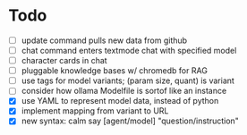 # Todo

- [ ] update command pulls new data from github
- [ ] chat command enters textmode chat with specified model
- [ ] character cards in chat
- [ ] pluggable knowledge bases w/ chromedb for RAG
- [ ] use tags for model variants; (param size, quant) is variant
- [ ] consider how ollama Modelfile is sortof like an instance
- [x] use YAML to represent model data, instead of python
- [x] implement mapping from variant to URL
- [x] new syntax: calm say [agent/model] "question/instruction"
